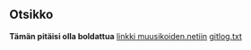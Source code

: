 ## Otsikko
**Tämän pitäisi olla boldattua**
[linkki muusikoiden.netiin](http://muusikoiden.net)
[gitlog.txt](https://github.com/AMJ1982/github-harjoitus/blob/master/laskarit/viikko1/gitlog.txt)
